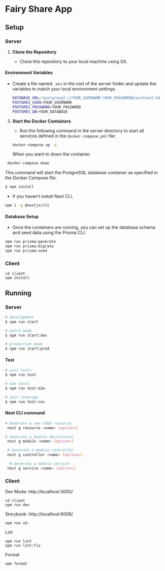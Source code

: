 # Fairy Share App

## Setup

### Server

1. **Clone the Repository**

   - Clone this repository to your local machine using Git.

#### Environment Variables

- Create a file named `.env` in the root of the server folder and update the variables to match your local environment settings.

  ```bash
  DATABASE_URL="postgresql://YOUR_USERNAME:YOUR_PASSWORD@localhost:5432/YOUR_DATABASE?schema=public"
  POSTGRES_USER=YOUR_USERNAME
  POSTGRES_PASSWORD=YOUR_PASSWORD
  POSTGRES_DB=YOUR_DATABASE
  ```

3. **Start the Docker Containers**

   - Run the following command in the server directory to start all services defined in the `docker-compose.yml` file:

   ```bash
   docker-compose up -d
   ```

   When you want to down the container.

```bash
 docker-compose down
```

This command will start the PostgreSQL database container as specified in the Docker Compose file.

```bash
$ npm install
```

- If you haven't install Nest CLI,

```bash
npm i -g @nestjs/cli
```

#### Database Setup

- Once the containers are running, you can set up the database schema and seed data using the Prisma CLI:

```bash
npm run prisma:generate
npm run prisma:migrate
npm run prisma:seed
```

### Client

```
cd client
npm install
```

## Running

### Server

```bash
# development
$ npm run start

# watch mode
$ npm run start:dev

# production mode
$ npm run start:prod
```

#### Test

```bash
# unit tests
$ npm run test

# e2e tests
$ npm run test:e2e

# test coverage
$ npm run test:cov
```

#### Nest CLI command

```bash
# Generate a new CRUD resource
 nest g resource <name> [options]

# Generate a module declaration
 nest g module <name> [options]

 # Generate a module controller
 nest g controller <name> [options]

  # Generate a module service
 nest g service <name> [options]
```

### Client

Dev Mode: http://localhost:3000/

```
cd client
npm run dev
```

Storybook: http://localhost:6006/

```
npm run sb:
```

Lint

```
npm run lint
npm run lint:fix
```

Format

```
npm format
```
